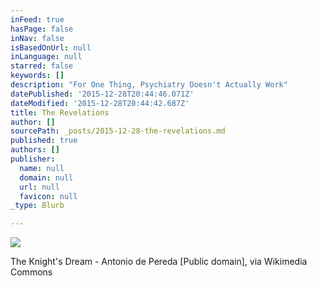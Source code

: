 ```yaml
---
inFeed: true
hasPage: false
inNav: false
isBasedOnUrl: null
inLanguage: null
starred: false
keywords: []
description: "For One Thing, Psychiatry Doesn't Actually Work"
datePublished: '2015-12-28T20:44:46.071Z'
dateModified: '2015-12-28T20:44:42.687Z'
title: The Revelations
author: []
sourcePath: _posts/2015-12-28-the-revelations.md
published: true
authors: []
publisher:
  name: null
  domain: null
  url: null
  favicon: null
_type: Blurb

---
```

![](https://the-grid-user-content.s3-us-west-2.amazonaws.com/41cd93b2-9bf4-4ba7-b596-1265cdcfb6e0.jpg)

The Knight's Dream - Antonio de Pereda \[Public domain\], via Wikimedia Commons